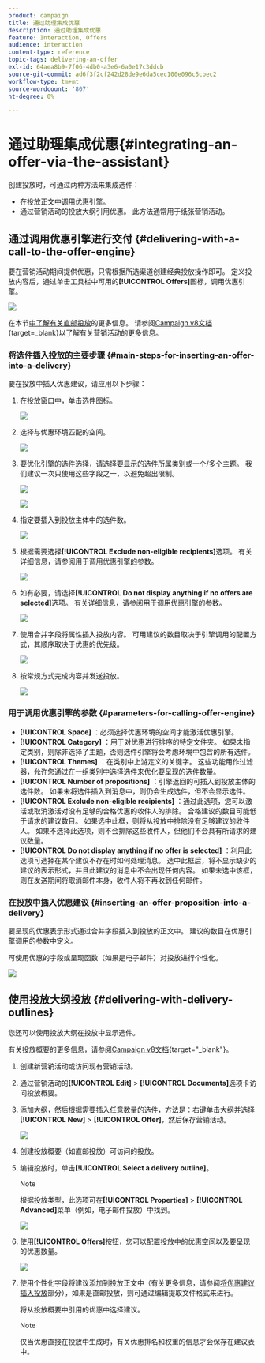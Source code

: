 ```yaml
---
product: campaign
title: 通过助理集成优惠
description: 通过助理集成优惠
feature: Interaction, Offers
audience: interaction
content-type: reference
topic-tags: delivering-an-offer
exl-id: 64aea8b9-7f06-4db0-a3e6-6a0e17c3ddcb
source-git-commit: ad6f3f2cf242d28de9e6da5cec100e096c5cbec2
workflow-type: tm+mt
source-wordcount: '807'
ht-degree: 0%

---
```


# 通过助理集成优惠{#integrating-an-offer-via-the-assistant}



创建投放时，可通过两种方法来集成选件：

* 在投放正文中调用优惠引擎。
* 通过营销活动的投放大纲引用优惠。 此方法通常用于纸张营销活动。

## 通过调用优惠引擎进行交付 {#delivering-with-a-call-to-the-offer-engine}

要在营销活动期间提供优惠，只需根据所选渠道创建经典投放操作即可。 定义投放内容后，通过单击工具栏中可用的&#x200B;**[!UICONTROL Offers]**&#x200B;图标，调用优惠引擎。

![](assets/offer_delivery_009.png)

在本节[中了解有关直邮投放](../../delivery/using/about-direct-mail-channel.md)的更多信息。 请参阅[Campaign v8文档](https://experienceleague.adobe.com/docs/campaign/automation/campaign-orchestration/set-up-campaigns.html?lang=zh-Hans){target=_blank}以了解有关营销活动的更多信息。

### 将选件插入投放的主要步骤 {#main-steps-for-inserting-an-offer-into-a-delivery}

要在投放中插入优惠建议，请应用以下步骤：

1. 在投放窗口中，单击选件图标。

   ![](assets/offer_delivery_001.png)

1. 选择与优惠环境匹配的空间。

   ![](assets/offer_delivery_002.png)

1. 要优化引擎的选件选择，请选择要显示的选件所属类别或一个/多个主题。 我们建议一次只使用这些字段之一，以避免超出限制。

   ![](assets/offer_delivery_003.png)

   ![](assets/offer_delivery_004.png)

1. 指定要插入到投放主体中的选件数。

   ![](assets/offer_delivery_005.png)

1. 根据需要选择&#x200B;**[!UICONTROL Exclude non-eligible recipients]**&#x200B;选项。 有关详细信息，请参阅用于调用优惠引擎[的](#parameters-for-calling-offer-engine)参数。

   ![](assets/offer_delivery_006.png)

1. 如有必要，请选择&#x200B;**[!UICONTROL Do not display anything if no offers are selected]**&#x200B;选项。 有关详细信息，请参阅用于调用优惠引擎[的](#parameters-for-calling-offer-engine)参数。

   ![](assets/offer_delivery_007.png)

1. 使用合并字段将属性插入投放内容。 可用建议的数目取决于引擎调用的配置方式，其顺序取决于优惠的优先级。

   ![](assets/offer_delivery_008.png)

1. 按常规方式完成内容并发送投放。

   ![](assets/offer_delivery_010.png)

### 用于调用优惠引擎的参数 {#parameters-for-calling-offer-engine}

* **[!UICONTROL Space]** ：必须选择优惠环境的空间才能激活优惠引擎。
* **[!UICONTROL Category]** ：用于对优惠进行排序的特定文件夹。 如果未指定类别，则除非选择了主题，否则选件引擎将会考虑环境中包含的所有选件。
* **[!UICONTROL Themes]** ：在类别中上游定义的关键字。 这些功能用作过滤器，允许您通过在一组类别中选择选件来优化要呈现的选件数量。
* **[!UICONTROL Number of propositions]** ：引擎返回的可插入到投放主体的选件数。 如果未将选件插入到消息中，则仍会生成选件，但不会显示选件。
* **[!UICONTROL Exclude non-eligible recipients]** ：通过此选项，您可以激活或取消激活对没有足够的合格优惠的收件人的排除。 合格建议的数目可能低于请求的建议数目。 如果选中此框，则将从投放中排除没有足够建议的收件人。 如果不选择此选项，则不会排除这些收件人，但他们不会具有所请求的建议数量。
* **[!UICONTROL Do not display anything if no offer is selected]** ：利用此选项可选择在某个建议不存在时如何处理消息。 选中此框后，将不显示缺少的建议的表示形式，并且此建议的消息中不会出现任何内容。 如果未选中该框，则在发送期间将取消邮件本身，收件人将不再收到任何邮件。

### 在投放中插入优惠建议 {#inserting-an-offer-proposition-into-a-delivery}

要呈现的优惠表示形式通过合并字段插入到投放的正文中。 建议的数目在优惠引擎调用的参数中定义。

可使用优惠的字段或呈现函数（如果是电子邮件）对投放进行个性化。

![](assets/offer_delivery_011.png)

## 使用投放大纲投放 {#delivering-with-delivery-outlines}

您还可以使用投放大纲在投放中显示选件。

有关投放概要的更多信息，请参阅[Campaign v8文档](https://experienceleague.adobe.com/docs/campaign/automation/campaign-orchestration/marketing-campaign-assets#delivery-outlines.html){target="_blank"}。

1. 创建新营销活动或访问现有营销活动。
1. 通过营销活动的&#x200B;**[!UICONTROL Edit]** > **[!UICONTROL Documents]**&#x200B;选项卡访问投放概要。
1. 添加大纲，然后根据需要插入任意数量的选件，方法是：右键单击大纲并选择&#x200B;**[!UICONTROL New]** > **[!UICONTROL Offer]**，然后保存营销活动。

   ![](assets/int_compo_offre1.png)

1. 创建投放概要（如直邮投放）可访问的投放。
1. 编辑投放时，单击&#x200B;**[!UICONTROL Select a delivery outline]**。

   >[!NOTE]
   >
   >根据投放类型，此选项可在&#x200B;**[!UICONTROL Properties]** > **[!UICONTROL Advanced]**&#x200B;菜单（例如，电子邮件投放）中找到。

   ![](assets/int_compo_offre2.png)

1. 使用&#x200B;**[!UICONTROL Offers]**&#x200B;按钮，您可以配置投放中的优惠空间以及要呈现的优惠数量。

   ![](assets/int_compo_offre3.png)

1. 使用个性化字段将建议添加到投放正文中（有关更多信息，请参阅[将优惠建议插入投放](#inserting-an-offer-proposition-into-a-delivery)部分），如果是直邮投放，则可通过编辑提取文件格式来进行。

   将从投放概要中引用的优惠中选择建议。

   >[!NOTE]
   >
   >仅当优惠直接在投放中生成时，有关优惠排名和权重的信息才会保存在建议表中。
